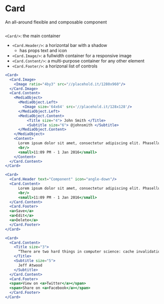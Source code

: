 # Card
An all-around flexible and composable component

```props
```

`<Card/>`: the main container
  * `<Card.Header/>`: a horizontal bar with a shadow
    * has props text and icon
  * `<Card.Image/>`: a fullwidth container for a responsive image
  * `<Card.Content/>`: a multi-purpose container for any other element
  * `<Card.Footer/>`: a horizonal list of controls
 
```jsx
<Card>
  <Card.Image>
    <Image ratio="4by3" src="//placehold.it/1280x960"/>
  </Card.Image>
  <Card.Content>
    <MediaObject>
      <MediaObject.Left>
        <Image size='64x64' src='//placehold.it/128x128'/>
      </MediaObject.Left>
      <MediaObject.Content>
          <Title size="4"> John Smith </Title>
          <Subtitle size="6"> @johnsmith </Subtitle>
      </MediaObject.Content>
    </MediaObject>
    <Content>
      Lorem ipsum dolor sit amet, consectetur adipiscing elit. Phasellus nec iaculis mauris. <a>#css</a> <a>#responsive</a> 
      <br/>
      <small>11:09 PM - 1 Jan 2016</small>
    </Content>
  </Card.Content>
</Card>
```

```jsx
<Card>
  <Card.Header text="Component" icon="angle-down"/>
  <Card.Content>
      Lorem ipsum dolor sit amet, consectetur adipiscing elit. Phasellus nec iaculis mauris. <a>#css</a> <a>#responsive</a> 
      <br/>
      <small>11:09 PM - 1 Jan 2016</small>
  </Card.Content>
  <Card.Footer>
  <a>Save</a>
  <a>Edit</a>
  <a>Delete</a>
  </Card.Footer>
</Card>
```

```jsx
<Card>
  <Card.Content>
    <Title size="3"> 
      “There are two hard things in computer science: cache invalidation, naming things, and off-by-one errors.”
    </Title>
    <Subtitle size="5">
      Jeff Atwood
    </Subtitle>
  </Card.Content>
  <Card.Footer>
  <span>View on <a>Twitter</a></span>
  <span>Share on <a>Facebook</a></span>
  </Card.Footer>
</Card>
```
